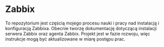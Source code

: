 # Zabbix

To repozytorium jest częścią mojego procesu nauki i pracy nad instalacją i konfiguracją Zabbixa. Obecnie tworzę dokumentację dotyczącą instalacji serwera Zabbix oraz agenta Zabbix. Projekt jest w fazie rozwoju, więc instrukcje mogą być aktualizowane w miarę postępu prac.

